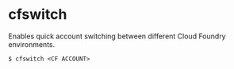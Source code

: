 # cfswitch
Enables quick account switching between different Cloud Foundry environments.

```$ cfswitch <CF ACCOUNT>```
